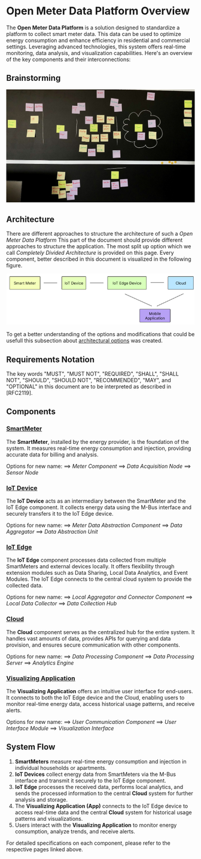 # Open Meter Data Platform Overview

The **Open Meter Data Platform** is a solution designed to standardize a platform to collect smart meter data. This data can be used to optimize energy consumption and enhance efficiency in residential and commercial settings. Leveraging advanced technologies, this system offers real-time monitoring, data analysis, and visualization capabilities. Here's an overview of the key components and their interconnections:

## Brainstorming

![a picture of the brainstorming platform diagram](images/brainstorming_platform_components.jpeg "brainstorming_platform_components")

## Architecture

There are different approaches to structure the architecture of such a _Open Meter Data Platform_ This part of the document should provide different approaches to structure the application. The most split up option which we call _Completely Divided Architecture_ is provided on this page. Every component, better described in this document is visualized in the following figure.

![Completely Divided Architecture](images/full.png "Completely Divided Architecture")

To get a better understanding of the options and modifications that could be usefull this subsection about [architectural options](ArchitecturalOptions.md) was created.

## Requirements Notation

   The key words "MUST", "MUST NOT", "REQUIRED", "SHALL", "SHALL NOT",
   "SHOULD", "SHOULD NOT", "RECOMMENDED", "MAY", and "OPTIONAL" in this
   document are to be interpreted as described in [RFC2119].

## Components

### [SmartMeter](SmartMeter.md)
The **SmartMeter**, installed by the energy provider, is the foundation of the system. It measures real-time energy consumption and injection, providing accurate data for billing and analysis.

Options for new name:
==> *Meter Component*
==> *Data Acquisition Node*
==> *Sensor Node*


### [IoT Device](IoT.md) 
The **IoT Device** acts as an intermediary between the SmartMeter and the IoT Edge component. It collects energy data using the M-Bus interface and securely transfers it to the IoT Edge device.

Options for new name:
==> *Meter Data Abstraction Component*
==> *Data Aggregator*
==> *Data Abstraction Unit*

### [IoT Edge](IoTEdge.md) 
The **IoT Edge** component processes data collected from multiple SmartMeters and external devices locally. It offers flexibility through extension modules such as Data Sharing, Local Data Analytics, and Event Modules. The IoT Edge connects to the central cloud system to provide the collected data.

Options for new name:
==> *Local Aggregator and Connector Component*
==> *Local Data Collector*
==> *Data Collection Hub*

### [Cloud](Cloud.md) 
The **Cloud** component serves as the centralized hub for the entire system. It handles vast amounts of data, provides APIs for querying and data provision, and ensures secure communication with other components.

Options for new name:
==> *Data Processing Component*
==> *Data Processing Server*
==> *Analytics Engine*

### [Visualizing Application ](App.md)
The **Visualizing Application** offers an intuitive user interface for end-users. It connects to both the IoT Edge device and the Cloud, enabling users to monitor real-time energy data, access historical usage patterns, and receive alerts.

Options for new name:
==> *User Communication Component*
==> *User Interface Module*
==> *Visualization Interface*


## System Flow

1. **SmartMeters** measure real-time energy consumption and injection in individual households or apartments.
2. **IoT Devices** collect energy data from SmartMeters via the M-Bus interface and transmit it securely to the IoT Edge component.
3. **IoT Edge** processes the received data, performs local analytics, and sends the processed information to the central **Cloud** system for further analysis and storage.
4. The **Visualizing Application (App)** connects to the IoT Edge device to access real-time data and the central **Cloud** system for historical usage patterns and visualizations.
5. Users interact with the **Visualizing Application** to monitor energy consumption, analyze trends, and receive alerts.

For detailed specifications on each component, please refer to the respective pages linked above.
